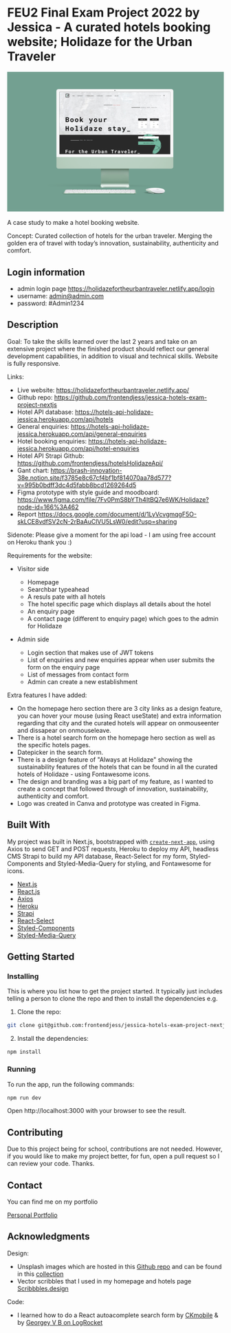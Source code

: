 # FEU2 Final Exam Project 2022 by Jessica - A curated hotels booking website; Holidaze for the Urban Traveler

![image](https://raw.githubusercontent.com/frontendjess/repoimagesportfolio/main/images/holidazehotelsnextjs-mockup.png)

A case study to make a hotel booking website.

Concept: Curated collection of hotels for the urban traveler. Merging the golden era of travel with today’s innovation, sustainability, authenticity and comfort.

## Login information

- admin login page https://holidazefortheurbantraveler.netlify.app/login
- username: admin@admin.com
- password: #Admin1234

## Description

Goal: To take the skills learned over the last 2 years and take on an extensive project where the finished product should reflect our general development capabilities, in addition to visual and technical skills. Website is fully responsive.

Links:

- Live website: https://holidazefortheurbantraveler.netlify.app/
- Github repo: https://github.com/frontendjess/jessica-hotels-exam-project-nextjs
- Hotel API database: https://hotels-api-holidaze-jessica.herokuapp.com/api/hotels
- General enquiries: https://hotels-api-holidaze-jessica.herokuapp.com/api/general-enquiries
- Hotel booking enquiries: https://hotels-api-holidaze-jessica.herokuapp.com/api/hotel-enquiries
- Hotel API Strapi Github: https://github.com/frontendjess/hotelsHolidazeApi/
- Gant chart: https://brash-innovation-38e.notion.site/f3785e8c67cf4bf1bf814070aa78d577?v=995b0bdff3dc4d5fabb8bcd1269264d5
- Figma prototype with style guide and moodboard: https://www.figma.com/file/7Fv0PmS8bYTh4ItBQ7e6WK/Holidaze?node-id=166%3A462
- Report https://docs.google.com/document/d/1LyVcvgmqgF5O-skLCE8vdfSV2cN-2rBaAuClVU5LsW0/edit?usp=sharing

Sidenote: Please give a moment for the api load - I am using free account on Heroku thank you :)

Requirements for the website:

- Visitor side

  - Homepage
  - Searchbar typeahead
  - A resuls pate with all hotels
  - The hotel specific page which displays all details about the hotel
  - An enquiry page
  - A contact page (different to enquiry page) which goes to the admin for Holidaze

- Admin side
  - Login section that makes use of JWT tokens
  - List of enquiries and new enquiries appear when user submits the form on the enquiry page
  - List of messages from contact form
  - Admin can create a new establishment

Extra features I have added:

- On the homepage hero section there are 3 city links as a design feature, you can hover your mouse (using React useState) and extra information regarding that city and the curated hotels will appear on onmouseenter and dissapear on onmouseleave.
- There is a hotel search form on the homepage hero section as well as the specific hotels pages.
- Datepicker in the search form.
- There is a design feature of "Always at Holidaze" showing the sustainability features of the hotels that can be found in all the curated hotels of Holidaze - using Fontawesome icons.
- The design and branding was a big part of my feature, as I wanted to create a concept that followed through of innovation, sustainability, authenticity and comfort.
- Logo was created in Canva and prototype was created in Figma.

## Built With

My project was built in Next.js, bootstrapped with [`create-next-app`](https://github.com/vercel/next.js/tree/canary/packages/create-next-app), using Axios to send GET and POST requests, Heroku to deploy my API, headless CMS Strapi to build my API database, React-Select for my form, Styled-Components and Styled-Media-Query for styling, and Fontawesome for icons.

- [Next.js](https://nextjs.org/)
- [React.js](https://reactjs.org/)
- [Axios](https://axios-http.com/)
- [Heroku](https://www.heroku.com/)
- [Strapi](https://strapi.io/)
- [React-Select](https://react-select.com/home)
- [Styled-Components](https://styled-components.com/)
- [Styled-Media-Query](https://www.npmjs.com/package/styled-media-query)

## Getting Started

### Installing

This is where you list how to get the project started. It typically just includes telling a person to clone the repo and then to install the dependencies e.g.

1. Clone the repo:

```bash
git clone git@github.com:frontendjess/jessica-hotels-exam-project-nextjs.git
```

2. Install the dependencies:

```
npm install
```

### Running

To run the app, run the following commands:

```bash
npm run dev
```

Open http://localhost:3000 with your browser to see the result.

## Contributing

Due to this project being for school, contributions are not needed. However, if you would like to make my project better, for fun, open a pull request so I can review your code. Thanks.

## Contact

You can find me on my portfolio

[Personal Portfolio](https://jessicadevportfolio.netlify.app/)

## Acknowledgments

Design:

- Unsplash images which are hosted in this [Github repo](https://github.com/frontendjess/hotelsProjectImages/) and can be found in this [collection](https://unsplash.com/collections/TInToixTclk/holidaze/)
- Vector scribbles that I used in my homepage and hotels page [Scribbbles.design](https://scribbbles.design/)

Code:

- I learned how to do a React autoacomplete search form by [CKmobile](https://www.youtube.com/watch?v=Q2aky3eeO40/) & by [Georgey V B on LogRocket](https://blog.logrocket.com/create-search-bar-react-from-scratch/)
